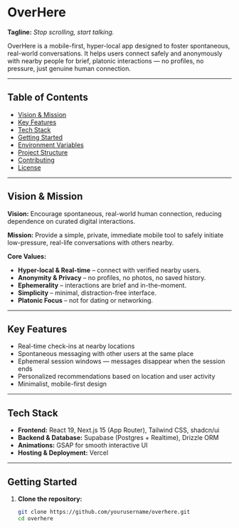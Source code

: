 # OverHere

**Tagline:** _Stop scrolling, start talking._

OverHere is a mobile-first, hyper-local app designed to foster spontaneous, real-world conversations. It helps users connect safely and anonymously with nearby people for brief, platonic interactions — no profiles, no pressure, just genuine human connection.

---

## Table of Contents

- [Vision & Mission](#vision--mission)
- [Key Features](#key-features)
- [Tech Stack](#tech-stack)
- [Getting Started](#getting-started)
- [Environment Variables](#environment-variables)
- [Project Structure](#project-structure)
- [Contributing](#contributing)
- [License](#license)

---

## Vision & Mission

**Vision:** Encourage spontaneous, real-world human connection, reducing dependence on curated digital interactions.

**Mission:** Provide a simple, private, immediate mobile tool to safely initiate low-pressure, real-life conversations with others nearby.

**Core Values:**

- **Hyper-local & Real-time** – connect with verified nearby users.
- **Anonymity & Privacy** – no profiles, no photos, no saved history.
- **Ephemerality** – interactions are brief and in-the-moment.
- **Simplicity** – minimal, distraction-free interface.
- **Platonic Focus** – not for dating or networking.

---

## Key Features

- Real-time check-ins at nearby locations
- Spontaneous messaging with other users at the same place
- Ephemeral session windows — messages disappear when the session ends
- Personalized recommendations based on location and user activity
- Minimalist, mobile-first design

---

## Tech Stack

- **Frontend:** React 19, Next.js 15 (App Router), Tailwind CSS, shadcn/ui
- **Backend & Database:** Supabase (Postgres + Realtime), Drizzle ORM
- **Animations:** GSAP for smooth interactive UI
- **Hosting & Deployment:** Vercel

---

## Getting Started

1. **Clone the repository:**
   ```bash
   git clone https://github.com/yourusername/overhere.git
   cd overhere
   ```

